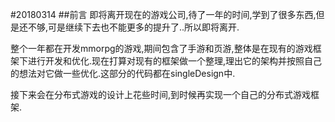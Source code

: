 #20180314
##前言
即将离开现在的游戏公司,待了一年的时间,学到了很多东西,但是还不够,可是继续下去也不能更多的提升了..所以即将离开.  

整个一年都在开发mmorpg的游戏,期间包含了手游和页游,整体是在现有的游戏框架下进行开发和优化.现在打算对现有的框架做一个整理,理出它的架构并按照自己的想法对它做一些优化.这部分的代码都在singleDesign中.

接下来会在分布式游戏的设计上花些时间,到时候再实现一个自己的分布式游戏框架.
